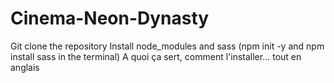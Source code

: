 # Cinema-Neon-Dynasty

Git clone the repository
Install node_modules and sass (npm init -y and npm install sass in the terminal)
A quoi ça sert, comment l'installer... tout en anglais
